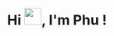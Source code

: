 <h1 align="center">Hi <img src="[https://media.giphy.com/media/hvRJCLFzcasrR4ia7z/giphy.gif](https://www.pinterest.com/pin/hello-wave-gif-hello-wave-cute-discover-share-gifs--509117932889896116/)" width="35px">, I'm Phu !

<!--
**Phune23/Phune23** is a ✨ _special_ ✨ repository because its `README.md` (this file) appears on your GitHub profile.

Here are some ideas to get you started:

- 🔭 I’m currently working on ...
- 🌱 I’m currently learning ...
- 👯 I’m looking to collaborate on ...
- 🤔 I’m looking for help with ...
- 💬 Ask me about ...
- 📫 How to reach me: ...
- 😄 Pronouns: ...
- ⚡ Fun fact: ...
-->
